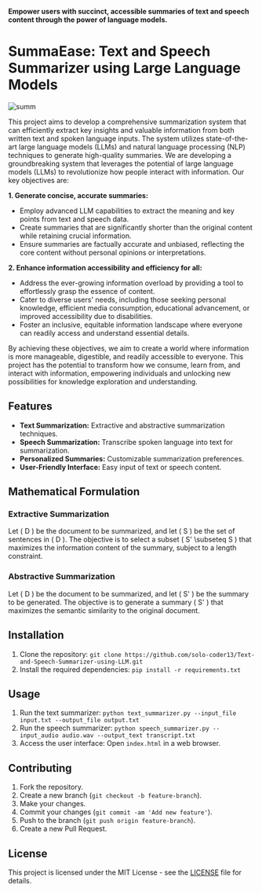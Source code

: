 **Empower users with succinct, accessible summaries of text and speech content through the power of language models.**
# SummaEase: Text and Speech Summarizer using Large Language Models
![summ](https://github.com/solo-coder13/Text-and-Speech-Summarizer-using-LLM/assets/113525473/c00aac40-9e0d-4414-862b-921fd3d994a4)

This project aims to develop a comprehensive summarization system that can efficiently extract key insights and valuable information from both written text and spoken language inputs. The system utilizes state-of-the-art large language models (LLMs) and natural language processing (NLP) techniques to generate high-quality summaries. We are developing a groundbreaking system that leverages the potential of large language models (LLMs) to revolutionize how people interact with information. Our key objectives are:

**1. Generate concise, accurate summaries:**

* Employ advanced LLM capabilities to extract the meaning and key points from text and speech data.
* Create summaries that are significantly shorter than the original content while retaining crucial information.
* Ensure summaries are factually accurate and unbiased, reflecting the core content without personal opinions or interpretations.

**2. Enhance information accessibility and efficiency for all:**

* Address the ever-growing information overload by providing a tool to effortlessly grasp the essence of content.
* Cater to diverse users' needs, including those seeking personal knowledge, efficient media consumption, educational advancement, or improved accessibility due to disabilities.
* Foster an inclusive, equitable information landscape where everyone can readily access and understand essential details.

By achieving these objectives, we aim to create a world where information is more manageable, digestible, and readily accessible to everyone. This project has the potential to transform how we consume, learn from, and interact with information, empowering individuals and unlocking new possibilities for knowledge exploration and understanding.


## Features

- **Text Summarization:** Extractive and abstractive summarization techniques.
- **Speech Summarization:** Transcribe spoken language into text for summarization.
- **Personalized Summaries:** Customizable summarization preferences.
- **User-Friendly Interface:** Easy input of text or speech content.

## Mathematical Formulation

### Extractive Summarization

Let \( D \) be the document to be summarized, and let \( S \) be the set of sentences in \( D \). The objective is to select a subset \( S' \subseteq S \) that maximizes the information content of the summary, subject to a length constraint.

### Abstractive Summarization

Let \( D \) be the document to be summarized, and let \( S' \) be the summary to be generated. The objective is to generate a summary \( S' \) that maximizes the semantic similarity to the original document.

## Installation

1. Clone the repository: `git clone https://github.com/solo-coder13/Text-and-Speech-Summarizer-using-LLM.git`
2. Install the required dependencies: `pip install -r requirements.txt`

## Usage

1. Run the text summarizer: `python text_summarizer.py --input_file input.txt --output_file output.txt`
2. Run the speech summarizer: `python speech_summarizer.py --input_audio audio.wav --output_text transcript.txt`
3. Access the user interface: Open `index.html` in a web browser.

## Contributing

1. Fork the repository.
2. Create a new branch (`git checkout -b feature-branch`).
3. Make your changes.
4. Commit your changes (`git commit -am 'Add new feature'`).
5. Push to the branch (`git push origin feature-branch`).
6. Create a new Pull Request.

## License

This project is licensed under the MIT License - see the [LICENSE](LICENSE) file for details.



